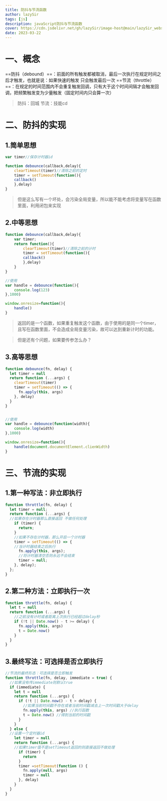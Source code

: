 ```yaml
---
title: 防抖与节流函数
author: lazySir
tags: [js]
description: javaScript防抖与节流函数
cover: https://cdn.jsdelivr.net/gh/lazySir/image-host@main/lazySir_website/blog/js/js.png
date: 2023-03-22
---
```



# 一、概念
==防抖（debound）==：前面的所有触发都被取消，最后一次执行在规定时间之后才触发，也就是说：如果快速的触发 只会触发最后一次
==节流（throttle）==：在规定的时间范围内不会重复触发回调，只有大于这个时间间隔才会触发回调，把频繁触发变为少量触发（固定时间内只会算一次）


>防抖：回城
>节流：技能cd
# 二、防抖的实现
## 1.简单思想
```js
var timer//保存计时器id

function debounce(callback,delay){
	clearTimeout(timer)//清除之前的定时
	timer = setTimeout(function(){
	callback()
	},delay)
}
```
>但是这么写有一个坏处，会污染全局变量，所以能不能考虑将变量写在函数里面，利用闭包来实现
>
## 2.中等思想
```js
function debounce(callback,delay){
	var timer;
	return function(){
		clearTimeout(timer)//清除之前的计时
		timer = setTimeout(function(){
		callback()
		},delay)
	}
}

//使用
var handle = debounce(function(){
	console.log(123)
},1000)

window.onresize=function(){
	handle()
}
```
>返回的是一个函数，如果重复触发这个函数，由于使用的是同一个timer，且写在函数里面，不会造成全局变量污染，故可以达到重新计时的功能。

>但是还有个问题，如果要传参怎么办？

## 3.高等思想
```js
function debounce(fn, delay) {
  let timer = null
  return function (...args) {
    clearTimeout(timer)
    timer = setTimeout(() => {
      fn.apply(this, args)
    }, delay)
  }
}


//使用
var handle = debounce(function(width){
	console.log(width)
},1000)

window.onresize=function(){
	handle(document.documentElement.clienWidth)
}
```

#  三、节流的实现
## 1.第一种写法：非立即执行
```js
function throttle(fn, delay) {
  let timer = null;
  return function (...args) {
  //如果存在计时器那么直接返回 不做任何处理
    if (timer) {
      return;
    }
    //如果不存在计时器，那么开启一个计时器
    timer = setTimeout(() => {
    //当计时器结束之后执行
      fn.apply(this, args);
      //将计时器清空否则永远不会结束
      timer = null;
    }, delay);
  };
}
```
## 2.第二种方法：立即执行一次
```js
function throttle(fn, delay) {
  let t = null
  return function (...args) {
    //之前没有计时或者距离上次执行已经超过delay秒
    if (!t || Date.now() - t >= delay) {
      fn.apply(this, args)
      t = Date.now()
    }
  }
}
```
## 3.最终写法：可选择是否立即执行
```js
//节流的最终形态：可选择是否立即触发
function throttle(fn, delay, immediate = true) {
  //如果没有传immediate则默认true
  if (immediate) {
    let t = null
    return function (...args) {
      if (!t || Date.now() - t > delay) {
        //如果当前时间戳不存在或者当前时间戳减去上一次时间戳大于delay
        fn.apply(this, args) //执行函数
        t = Date.now() //得到当前的时间戳
      }
    }
  } else {
  //设置一个定时器id
    let timer = null
    return function (...args) {
    //如果timer值不是setTimeout返回的则直接返回不做处理
      if (timer) {
        return
      }
      timer =setTimeout(function () {
        fn.apply(null, args)
        timer = null
      }, delay)
    }
  }
}
```